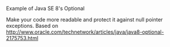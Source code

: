 Example of Java SE 8's Optional

Make your code more readable and protect it against null pointer exceptions.
Based on http://www.oracle.com/technetwork/articles/java/java8-optional-2175753.html
